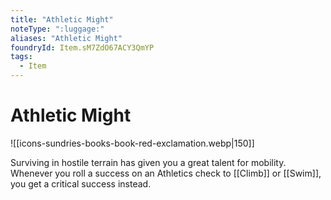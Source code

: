 ```yaml
---
title: "Athletic Might"
noteType: ":luggage:"
aliases: "Athletic Might"
foundryId: Item.sM7ZdO67ACY3QmYP
tags:
  - Item
---
```


# Athletic Might
![[icons-sundries-books-book-red-exclamation.webp|150]]

Surviving in hostile terrain has given you a great talent for mobility. Whenever you roll a success on an Athletics check to [[Climb]] or [[Swim]], you get a critical success instead.

